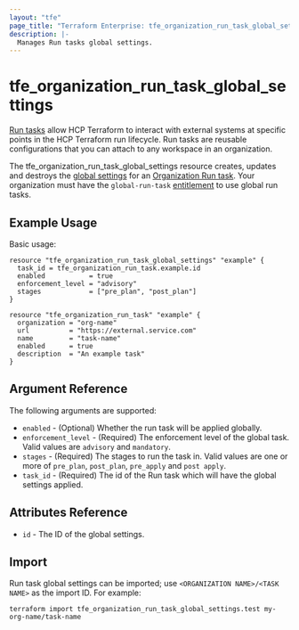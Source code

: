 ```yaml
---
layout: "tfe"
page_title: "Terraform Enterprise: tfe_organization_run_task_global_settings"
description: |-
  Manages Run tasks global settings.
---
```


# tfe_organization_run_task_global_settings

[Run tasks](https://developer.hashicorp.com/terraform/cloud-docs/workspaces/settings/run-tasks) allow HCP Terraform to interact with external systems at specific points in the HCP Terraform run lifecycle. Run tasks are reusable configurations that you can attach to any workspace in an organization.

The tfe_organization_run_task_global_settings resource creates, updates and destroys the [global settings](https://developer.hashicorp.com/terraform/cloud-docs/workspaces/settings/run-tasks#global-run-tasks) for an [Organization Run task](https://developer.hashicorp.com/terraform/cloud-docs/workspaces/settings/run-tasks#creating-a-run-task). Your organization must have the `global-run-task` [entitlement](https://developer.hashicorp.com/terraform/cloud-docs/api-docs#feature-entitlements) to use global run tasks.

## Example Usage

Basic usage:

```hcl
resource "tfe_organization_run_task_global_settings" "example" {
  task_id = tfe_organization_run_task.example.id
  enabled           = true
  enforcement_level = "advisory"
  stages            = ["pre_plan", "post_plan"]
}

resource "tfe_organization_run_task" "example" {
  organization = "org-name"
  url          = "https://external.service.com"
  name         = "task-name"
  enabled      = true
  description  = "An example task"
}
```

## Argument Reference

The following arguments are supported:

* `enabled` - (Optional) Whether the run task will be applied globally.
* `enforcement_level` - (Required) The enforcement level of the global task. Valid values are `advisory` and `mandatory`.
* `stages` - (Required) The stages to run the task in. Valid values are one or more of `pre_plan`, `post_plan`, `pre_apply` and `post apply`.
* `task_id` - (Required) The id of the Run task which will have the global settings applied.

## Attributes Reference

* `id` - The ID of the global settings.

## Import

Run task global settings can be imported; use `<ORGANIZATION NAME>/<TASK NAME>` as the
import ID. For example:

```shell
terraform import tfe_organization_run_task_global_settings.test my-org-name/task-name
```
